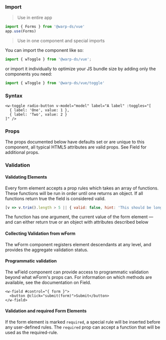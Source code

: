 ### Import

> Use in entire app
```js
import { Forms } from '@warp-ds/vue'
app.use(Forms)
```

> Use in one component and special imports

You can import the component like so:
```js
import { wToggle } from '@warp-ds/vue';
```

or import it individually to optimize your JS bundle size by adding only the components you need:
```js
import { wToggle } from '@warp-ds/vue/toggle'

```

### Syntax

```vue
<w-toggle radio-button v-model="model" label="A label" :toggles="[
  { label: 'One', value: 1 },
  { label: 'Two', value: 2 }
]" />
```

### Props

The props documented below have defaults set or are unique to this component, all typical HTML5 attributes are valid props. See Field for additional props.

<api-table type=vue component="Toggle"/>

### Validation

#### Validating Elements
Every form element accepts a prop rules which takes an array of functions. These functions will be run in order until one returns an object. If all functions return true the field is considered valid.

```js
[v => v.trim().length > 5 || { valid: false, hint: 'This should be longer' }]
```

The function has one argument, the current value of the form element — and can either return true or an object with attributes described below

<api-table type=vue component="InputAttributes"/>

#### Collecting Validation from wForm
The wForm component registers element descendants at any level, and provides the aggregate validation status.

<api-table type=vue component="InputValidation"/>

#### Programmatic validation
The wField component can provide access to programmatic validation beyond what wForm's props can. For information on which methods are available, see the documentation on Field.

```vue
<w-field #control="{ form }">
  <button @click="submit(form)">Submit</button>
</w-field>
```

#### Validation and required Form Elements
If the form element is marked `required`, a special rule will be inserted before any user-defined rules.
The `required` prop can accept a function that will be used as the required-rule.
